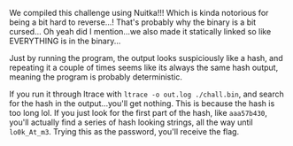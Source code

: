 We compiled this challenge using Nuitka!!! Which is kinda notorious for being a bit hard to reverse...! That's probably why the binary is a bit cursed...
Oh yeah did I mention...we also made it statically linked so like EVERYTHING is in the binary...

Just by running the program, the output looks suspiciously like a hash, and repeating it a couple of times seems like its always the same hash output, meaning
the program is probably deterministic. 

If you run it through ltrace with `ltrace -o out.log ./chall.bin`, and search for the hash in the output...you'll get nothing. This is because the
hash is too long lol. If you just look for the first part of the hash, like `aaa57b430`, you'll actually find a series of hash looking strings, all the
way until `lo0k_At_m3`. Trying this as the password, you'll receive the flag.